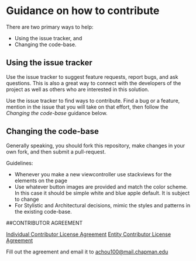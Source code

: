 # Guidance on how to contribute

There are two primary ways to help:
- Using the issue tracker, and
- Changing the code-base.


## Using the issue tracker

Use the issue tracker to suggest feature requests, report bugs, and ask questions.
This is also a great way to connect with the developers of the project as well
as others who are interested in this solution.

Use the issue tracker to find ways to contribute. Find a bug or a feature, mention in
the issue that you will take on that effort, then follow the _Changing the code-base_
guidance below.


## Changing the code-base

Generally speaking, you should fork this repository, make changes in your
own fork, and then submit a pull-request. 

Guidelines:
- Whenever you make a new viewcontroller use stackviews for the elements on the page
- Use whatever button images are provided and match the color scheme. In this case it should be simple white and blue apple default. It is subject to change
- For Stylistic and Architectural decisions, mimic the styles and patterns in the existing code-base.

##CONTRIBUTOR AGREEMENT

[Individual Contributor License Agreement](http://samyachour.github.io/Individual_Contributor_License_Agreement.html)
[Entity Contributor License Agreement](http://samyachour.github.io/Entity_Contributor_License_Agreement.html)

Fill out the agreement and email it to achou100@mail.chapman.edu
